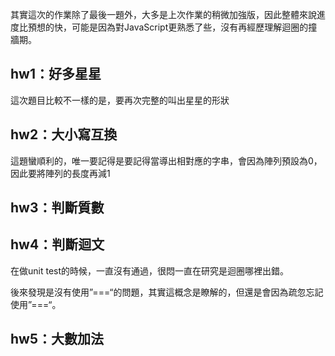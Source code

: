 其實這次的作業除了最後一題外，大多是上次作業的稍微加強版，因此整體來說進度比預想的快，可能是因為對JavaScript更熟悉了些，沒有再經歷理解迴圈的撞牆期。

## hw1：好多星星
這次題目比較不一樣的是，要再次完整的叫出星星的形狀

## hw2：大小寫互換
這題蠻順利的，唯一要記得是要記得當導出相對應的字串，會因為陣列預設為0，因此要將陣列的長度再減1


## hw3：判斷質數

## hw4：判斷迴文
在做unit test的時候，一直沒有通過，很悶一直在研究是迴圈哪裡出錯。

後來發現是沒有使用”===“的問題，其實這概念是瞭解的，但還是會因為疏忽忘記使用”===“。

## hw5：大數加法